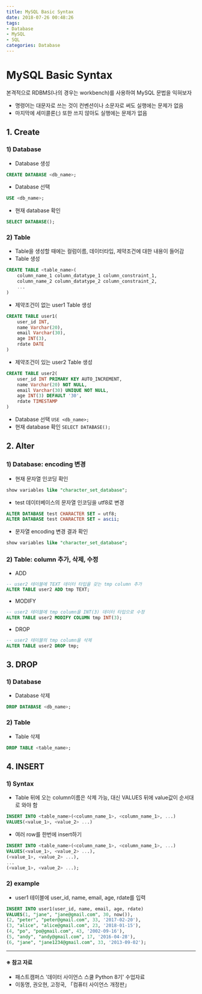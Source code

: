 ```yaml
---
title: MySQL Basic Syntax
date: 2018-07-26 00:48:26
tags: 
- Database
- MySQL
- SQL
categories: Database
---
```


# MySQL Basic Syntax
본격적으로 RDBMS(나의 경우는 workbench)를 사용하여 MySQL 문법을 익혀보자
- 명령어는 대문자로 쓰는 것이 컨벤션이나 소문자로 써도 실행에는 문제가 없음
- 마지막에 세미콜론(;) 또한 쓰지 않아도 실행에는 문제가 없음

## 1. Create
### 1) Database
- Database 생성
```sql
CREATE DATABASE <db_name>;
```
- Database 선택
```sql
USE <db_name>;
```
- 현재 database 확인
```sql
SELECT DATABASE();
```

### 2) Table
- Table을 생성할 때에는 컬럼이름, 데이터타입, 제약조건에 대한 내용이 들어감
- Table 생성
```sql
CREATE TABLE <table_name>(
	column_name_1 column_datatype_1 column_constraint_1,
    column_name_2 column_datatype_2 column_constraint_2,
    ...
)
```
- 제약조건이 없는 user1 Table 생성
```sql
CREATE TABLE user1(
	user_id INT,
    name Varchar(20),
    email Varchar(30),
    age INT(3),
    rdate DATE
)
```
- 제약조건이 있는 user2 Table 생성
```sql
CREATE TABLE user2(
	user_id INT PRIMARY KEY AUTO_INCREMENT,
    name Varchar(20) NOT NULL,
    email Varchar(30) UNIQUE NOT NULL,
    age INT(3) DEFAULT '30',
    rdate TIMESTAMP
)
```
- Database 선택
```USE <db_name>;```
- 현재 database 확인
```SELECT DATABASE();```

## 2. Alter
### 1) Database: encoding 변경
- 현재 문자열 인코딩 확인
```sql
show variables like "character_set_database";
```
- test 데이터베이스의 문자열 인코딩을 utf8로 변경
```sql
ALTER DATABASE test CHARACTER SET = utf8;
ALTER DATABASE test CHARACTER SET = ascii;
```
- 문자열 encoding 변경 결과 확인
```sql
show variables like "character_set_database";
```

### 2) Table: column 추가, 삭제, 수정
- ADD
```sql 
-- user2 테이블에 TEXT 데이터 타입을 갖는 tmp column 추가
ALTER TABLE user2 ADD tmp TEXT;
```
- MODIFY
```sql 
-- user2 테이블에 tmp column을 INT(3) 데이터 타입으로 수정
ALTER TABLE user2 MODIFY COLUMN tmp INT(3);
```
- DROP
```sql 
-- user2 테이블의 tmp column을 삭제
ALTER TABLE user2 DROP tmp;
```

## 3. DROP
### 1) Database
- Database 삭제
```sql
DROP DATABASE <db_name>;
```

### 2) Table
- Table 삭제
```sql
DROP TABLE <table_name>;
```

## 4. INSERT
### 1) Syntax
- Table 뒤에 오는 column이름은 삭제 가능, 대신 VALUES 뒤에 value값이 순서대로 와야 함
```sql
INSERT INTO <table_name>(<column_name_1>, <column_name_1>, ...)
VALUES(<value_1>, <value_2> ...)
```
- 여러 row를 한번에 insert하기
```sql
INSERT INTO <table_name>(<column_name_1>, <column_name_1>, ...)
VALUES(<value_1>, <value_2> ...),
(<value_1>, <value_2> ...),
...
(<value_1>, <value_2> ...);
```

### 2) example
- user1 테이블에 user_id, name, email, age, rdate를 입력
```sql
INSERT INTO user1(user_id, name, email, age, rdate)
VALUES(1, "jane", "jane@gmail.com", 30, now()),
(2, "peter", "peter@gmail.com", 33, '2017-02-20'),
(3, "alice", "alice@gmail.com", 23, '2018-01-15'),
(4, "po", "po@gmail.com", 43, '2002-09-16'),
(5, "andy", "andy@gmail.com", 17, '2016-04-28'),
(6, "jane", "jane1234@gmail.com", 33, '2013-09-02');
```








----    
#### ※ 참고 자료
- 패스트캠퍼스 '데이터 사이언스 스쿨 Python 8기' 수업자료
- 이동명, 권오현, 고정국, 「컴퓨터 사이언스 개정판」
